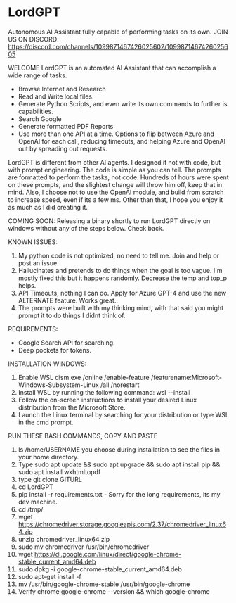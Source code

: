 # LordGPT
Autonomous AI Assistant fully capable of performing tasks on its own.
JOIN US ON DISCORD: https://discord.com/channels/1099871467426025602/1099871467426025605

WELCOME LordGPT is an automated AI Assistant that can accomplish a wide range of tasks.
- Browse Internet and Research
- Read and Write local files.
- Generate Python Scripts, and even write its own commands to further is capabilities.
- Search Google
- Generate formatted PDF Reports
- Use more than one API at a time. Options to flip between Azure and OpenAI for each call, reducing timeouts, and helping Azure and OpenAI out by spreading out requests.

LordGPT is different from other AI agents. I designed it not with code, but with prompt engineering. The code is simple as you can tell. The prompts are formatted to perform the tasks, not code. Hundreds of hours were spent on these prompts, and the slightest change will throw him off, keep that in mind. Also, I choose not to use the OpenAI module, and build from scratch to increase speed, even if its a few ms. Other than that, I hope you enjoy it as much as I did creating it.

COMING SOON:
Releasing a binary shortly to run LordGPT directly on windows without any of the steps below. Check back.

KNOWN ISSUES:
1. My python code is not optimized, no need to tell me. Join and help or post an issue.
2. Hallucinates and pretends to do things when the goal is too vague. I'm mostly fixed this but it happens randomly. Decrease the temp and top_p helps.
3. API Timeouts, nothing I can do. Apply for Azure GPT-4 and use the new ALTERNATE feature. Works great..
4. The prompts were built with my thinking mind, with that said you might prompt it to do things I didnt think of.


REQUIREMENTS:
- Google Search API for searching.
- Deep pockets for tokens.

INSTALLATION WINDOWS:
1. Enable WSL dism.exe /online /enable-feature /featurename:Microsoft-Windows-Subsystem-Linux /all /norestart
2. Install WSL by running the following command: wsl --install
3. Follow the on-screen instructions to install your desired Linux distribution from the Microsoft Store.
4. Launch the Linux terminal by searching for your distribution or type WSL in the cmd prompt.

RUN THESE BASH COMMANDS, COPY AND PASTE
1. ls /home/USERNAME you choose during installation to see the files in your home directory.
2. Type sudo apt update && sudo apt upgrade && sudo apt install pip && sudo apt install wkhtmltopdf
3. type git clone GITURL
4. cd LordGPT
5. pip install -r requirements.txt - Sorry for the long requirements, its my dev machine.
6. cd /tmp/
7. wget https://chromedriver.storage.googleapis.com/2.37/chromedriver_linux64.zip
8. unzip chromedriver_linux64.zip
9. sudo mv chromedriver /usr/bin/chromedriver
10. wget https://dl.google.com/linux/direct/google-chrome-stable_current_amd64.deb
11. sudo dpkg -i google-chrome-stable_current_amd64.deb
12. sudo apt-get install -f
11. mv /usr/bin/google-chrome-stable /usr/bin/google-chrome
12. Verify chrome google-chrome --version && which google-chrome


